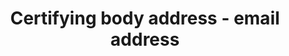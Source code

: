 ---
title: 'Certifying body address - email address'
slug: 'certifying-body-email-address'
description: 'Email address of an organization'
required: False
policy: 'Free value. Single value only.'
---